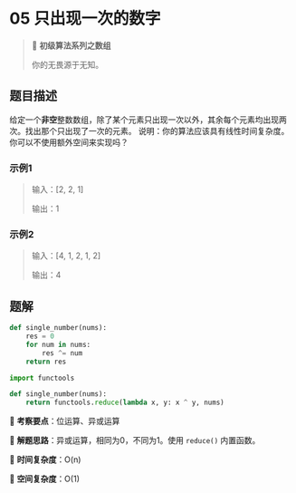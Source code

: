 # 05 只出现一次的数字

> 🌈 **初级算法系列之数组**
>
> 你的无畏源于无知。

## 题目描述

给定一个**非空**整数数组，除了某个元素只出现一次以外，其余每个元素均出现两次。找出那个只出现了一次的元素。
说明：你的算法应该具有线性时间复杂度。 你可以不使用额外空间来实现吗？

### 示例1

> 输入：[2, 2, 1]
>
> 输出：1

### 示例2

> 输入：[4, 1, 2, 1, 2]
>
> 输出：4

## 题解

```python
def single_number(nums):
    res = 0
    for num in nums:
        res ^= num
    return res
```

```python
import functools

def single_number(nums):
    return functools.reduce(lambda x, y: x ^ y, nums)
```

🍥 **考察要点**：位运算、异或运算

🍬 **解题思路**：异或运算，相同为0，不同为1。使用 `reduce()` 内置函数。

🍉 **时间复杂度**：O(n)

🍭 **空间复杂度**：O(1)
